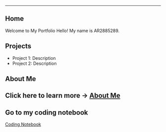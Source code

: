 ---
Home
--
Welcome to My Portfolio Hello! My name is AR2885289.
## Projects
- Project 1: Description
- Project 2: Description
## About Me
Click here to learn more → [About Me](about.md)
--
## Go to my coding notebook
[Coding Notebook](notebook.md)
